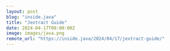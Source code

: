 ```yaml
---
layout: post
blog: "inside.java"
title: "Jextract Guide"
date: 2024-04-17T00:00:00Z
image: images/java.png
remote_url: "https://inside.java/2024/04/17/jextract-guide/"
---
```

